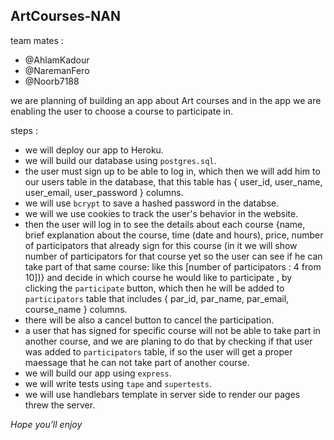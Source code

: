 ## ArtCourses-NAN ##

team mates :   
  * @AhlamKadour  
  * @NaremanFero  
  * @Noorb7188

we are planning of building an app about Art courses and in the app we are enabling the user to choose a course to participate in.  

steps :
 - we will deploy our app to Heroku.
 - we will build our database using `postgres.sql`.
 - the user must sign up to be able to log in, which then we will add him to our users table in the database, that this table has { user_id, user_name, user_email, user_password } columns.
 - we will use `bcrypt` to save a hashed password in the databse.
 - we will we use cookies to track the user's behavior in the  website.
 - then the user will log in to see the details about each course {name, brief explanation about the course, time (date and hours), price, number of participators that already sign for this course (in it we will show number of participators for that course yet so the user can see if he can take part of that same course: like this [number of participators : 4 from 10])} and decide in which course he would like to participate , by clicking the `participate` button, which then he will be added to `participators` table that includes { par_id, par_name, par_email, course_name } columns.
 - there will be also a cancel button to cancel the participation.
 - a user that has signed for specific course will not be able to take part in another course, and we are planing to do that by checking if that user was added to `participators` table, if so the user will get a proper maessage that he can not take part of another course.
 - we will build our app using `express`.
 - we will write tests using `tape` and `supertests`.
 - we will use handlebars template in server side to render our pages threw the server.

 *Hope you'll enjoy*
